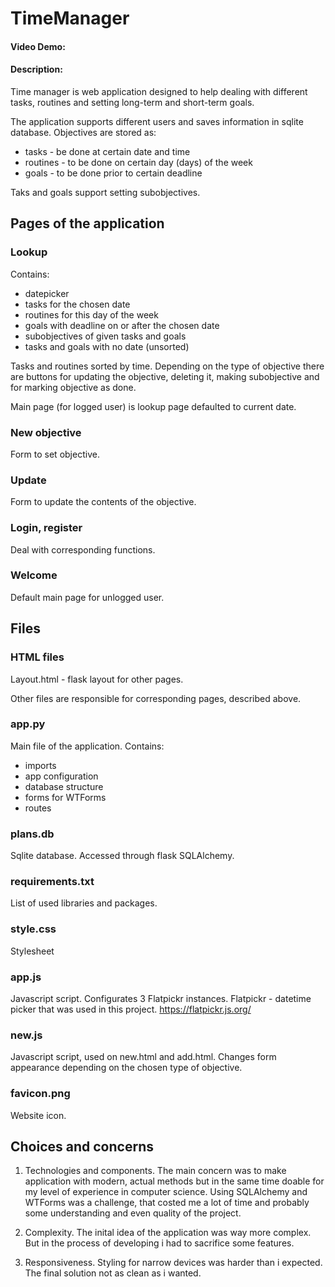 # TimeManager

#### Video Demo: <URL HERE>

#### Description:

Time manager is web application designed to help dealing with different tasks, routines and setting long-term and short-term goals.

The application supports different users and saves information in sqlite database. Objectives are stored as:

- tasks - be done at certain date and time
- routines - to be done on certain day (days) of the week
- goals - to be done prior to certain deadline

Taks and goals support setting subobjectives.

## Pages of the application

### Lookup

Contains:

- datepicker
- tasks for the chosen date
- routines for this day of the week
- goals with deadline on or after the chosen date
- subobjectives of given tasks and goals
- tasks and goals with no date (unsorted)

Tasks and routines sorted by time.
Depending on the type of objective there are buttons for updating the objective, deleting it, making subobjective and for marking objective as done.

Main page (for logged user) is lookup page defaulted to current date.

### New objective

Form to set objective.

### Update

Form to update the contents of the objective.

### Login, register

Deal with corresponding functions.

### Welcome

Default main page for unlogged user.

## Files

### HTML files

Layout.html - flask layout for other pages.

Other files are responsible for corresponding pages, described above.

### app.py

Main file of the application. Contains:

- imports
- app configuration
- database structure
- forms for WTForms
- routes

### plans.db

Sqlite database. Accessed through flask SQLAlchemy.

### requirements.txt

List of used libraries and packages.

### style.css

Stylesheet

### app.js

Javascript script. Configurates 3 Flatpickr instances. Flatpickr - datetime picker that was used in this project. https://flatpickr.js.org/

### new.js

Javascript script, used on new.html and add.html. Changes form appearance depending on the chosen type of objective.

### favicon.png

Website icon.

## Choices and concerns

1. Technologies and components. The main concern was to make application with modern, actual methods but in the same time doable for my level of experience in computer science. Using SQLAlchemy and WTForms was a challenge, that costed me a lot of time and probably some understanding and even quality of the project.

2. Complexity. The inital idea of the application was way more complex. But in the process of developing i had to sacrifice some features.

3. Responsiveness. Styling for narrow devices was harder than i expected. The final solution not as clean as i wanted.
